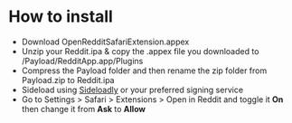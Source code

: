 # How to install
  - Download OpenRedditSafariExtension.appex 
  - Unzip your Reddit.ipa & copy the .appex file you downloaded to /Payload/RedditApp.app/Plugins
  - Compress the Payload folder and then rename the zip folder from Payload.zip to Reddit.ipa 
  - Sideload using [Sideloadly](https://sideloadly.io/) or your preferred signing service
  - Go to Settings > Safari > Extensions > Open in Reddit and toggle it **On** then change it from **Ask** to **Allow** 
